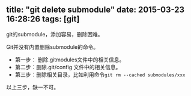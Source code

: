 title: "git delete submodule"
date: 2015-03-23 16:28:26
tags: [git]
---

git的submodule，添加容易，删除困难。

<!-- more -->

Git并没有内置删除submodule的命令。

* 第一步： 删除.gitmodules文件中的相关信息。
* 第二步：删除.git/config 文件中的相关信息。
* 第三步：删除相关目录，比如利用命令`git rm --cached submodules/xxx`

以上三步，缺一不可。
